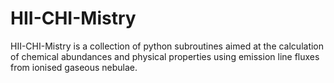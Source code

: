 # HII-CHI-Mistry
HII-CHI-Mistry is a collection of python subroutines aimed at the calculation of chemical abundances and physical properties using emission line fluxes from ionised gaseous nebulae. 

